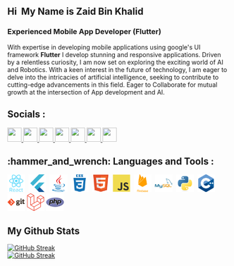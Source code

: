 <h2>
  Hi <img src="https://user-images.githubusercontent.com/18350557/176309783-0785949b-9127-417c-8b55-ab5a4333674e.gif" alt="" style="max-width: 100%; display: inline-block;" data-target="animated-image.originalImage">
My Name is Zaid Bin Khalid
</h2>
<h3>
  Experienced Mobile App Developer (Flutter)
</h3>
<p dir="auto">
  With expertise in developing mobile applications using google's UI framework <b>Flutter</b> I develop stunning and responsive applications. Driven by a relentless curiosity, I am now set on exploring the exciting world of AI and Robotics. With a keen interest in the future of technology, I am eager to delve into the intricacies of artificial intelligence, seeking to contribute to cutting-edge advancements in this field. Eager to Collaborate for mutual growth at the intersection of App development and AI.
</p>
<!---
zaid123khalid/zaid123khalid is a ✨ special ✨ repository because its `README.md` (this file) appears on your GitHub profile.
You can click the Preview link to take a look at your changes.
---><h2> Socials :</h2>
<p align="left" dir="auto">
  <a href="https://dev.to/zaid123khalid" rel="nofollow">
    <themed-picture data-catalyst-inline="true" data-catalyst=""
      ><picture>
        <source
          media="(prefers-color-scheme: light),(prefers-color-scheme: dark)"
          srcset="
            https://raw.githubusercontent.com/danielcranney/readme-generator/main/public/icons/socials/devdotto-dark.svg
          "
          class="source-dark"
        />
        <source
          media="not all"
          srcset="
            https://raw.githubusercontent.com/danielcranney/readme-generator/main/public/icons/socials/devdotto.svg
          "
          class="source-light"
        />
        <img
          src="https://raw.githubusercontent.com/danielcranney/readme-generator/main/public/icons/socials/devdotto.svg"
          width="32"
          height="32"
          style="visibility: visible; max-width: 100%"
        /> </picture
    ></themed-picture>
  </a>
  <a href="https://www.facebook.com/zaid.khalid.37625843/" rel="nofollow">
    <themed-picture data-catalyst-inline="true" data-catalyst=""
      ><picture>
        <source
          media="(prefers-color-scheme: light),(prefers-color-scheme: dark)"
          srcset="
            https://raw.githubusercontent.com/danielcranney/readme-generator/main/public/icons/socials/facebook-dark.svg
          "
          class="source-dark"
        />
        <source
          media="not all"
          srcset="
            https://raw.githubusercontent.com/danielcranney/readme-generator/main/public/icons/socials/facebook.svg
          "
          class="source-light"
        />
        <img
          src="https://raw.githubusercontent.com/danielcranney/readme-generator/main/public/icons/socials/facebook.svg"
          width="32"
          height="32"
          style="visibility: visible; max-width: 100%"
        /> </picture
    ></themed-picture>
  </a>
  <a href="https://www.github.com/zaid123khalid">
    <themed-picture data-catalyst-inline="true" data-catalyst=""
      ><picture>
        <source
          media="(prefers-color-scheme: light),(prefers-color-scheme: dark)"
          srcset="
            https://raw.githubusercontent.com/danielcranney/readme-generator/main/public/icons/socials/github-dark.svg
          "
          class="source-dark"
        />
        <source
          media="not all"
          srcset="
            https://raw.githubusercontent.com/danielcranney/readme-generator/main/public/icons/socials/github.svg
          "
          class="source-light"
        />
        <img
          src="https://raw.githubusercontent.com/danielcranney/readme-generator/main/public/icons/socials/github.svg"
          width="32"
          height="32"
          style="visibility: visible; max-width: 100%"
        /> </picture
    ></themed-picture>
  </a>
  <a href="https://www.instagram.com/_zaid.khalid/" rel="nofollow">
    <themed-picture data-catalyst-inline="true" data-catalyst=""
      ><picture>
        <source
          media="(prefers-color-scheme: light),(prefers-color-scheme: dark)"
          srcset="/abdullahabid04/abdullahabid04/raw/main/undefined"
          class="source-dark"
        />
        <source
          media="not all"
          srcset="
            https://raw.githubusercontent.com/danielcranney/readme-generator/main/public/icons/socials/instagram.svg
          "
          class="source-light"
        />
        <img
          src="https://raw.githubusercontent.com/danielcranney/readme-generator/main/public/icons/socials/instagram.svg"
          width="32"
          height="32"
        /> </picture
    ></themed-picture>
  </a>
  <a href="https://medium.com/@zaidbinkhalid" rel="nofollow">
    <themed-picture data-catalyst-inline="true" data-catalyst=""
      ><picture>
        <source
          media="(prefers-color-scheme: light),(prefers-color-scheme: dark)"
          srcset="
            https://raw.githubusercontent.com/danielcranney/readme-generator/main/public/icons/socials/medium-dark.svg
          "
          class="source-dark"
        />
        <source
          media="not all"
          srcset="
            https://raw.githubusercontent.com/danielcranney/readme-generator/main/public/icons/socials/medium.svg
          "
          class="source-light"
        />
        <img
          src="https://raw.githubusercontent.com/danielcranney/readme-generator/main/public/icons/socials/medium.svg"
          width="32"
          height="32"
          style="visibility: visible; max-width: 100%"
        /> </picture
    ></themed-picture>
  </a>
  <a
    href="https://stackoverflow.com/users/20469267/zaid-khalid"
    rel="nofollow"
  >
    <themed-picture data-catalyst-inline="true" data-catalyst=""
      ><picture>
        <source
          media="(prefers-color-scheme: light),(prefers-color-scheme: dark)"
          srcset="/abdullahabid04/abdullahabid04/raw/main/undefined"
          class="source-dark"
        />
        <source
          media="not all"
          srcset="
            https://raw.githubusercontent.com/danielcranney/readme-generator/main/public/icons/socials/stackoverflow.svg
          "
          class="source-light"
        />
        <img
          src="https://raw.githubusercontent.com/danielcranney/readme-generator/main/public/icons/socials/stackoverflow.svg"
          width="32"
          height="32"
        /> </picture
    ></themed-picture>
  </a>
  <a href="https://www.threads.net/@_zaid.khalid" rel="nofollow">
    <themed-picture data-catalyst-inline="true" data-catalyst=""
      ><picture>
        <source
          media="(prefers-color-scheme: light),(prefers-color-scheme: dark)"
          srcset="
            https://raw.githubusercontent.com/danielcranney/readme-generator/main/public/icons/socials/threads-dark.svg
          "
          class="source-dark"
        />
        <source
          media="not all"
          srcset="
            https://raw.githubusercontent.com/danielcranney/readme-generator/main/public/icons/socials/threads.svg
          "
          class="source-light"
        />
        <img
          src="https://raw.githubusercontent.com/danielcranney/readme-generator/main/public/icons/socials/threads.svg"
          width="32"
          height="32"
          style="visibility: visible; max-width: 100%"
        /> </picture
    ></themed-picture>
  </a>
</p>
<h2>:hammer_and_wrench: Languages and Tools :</h2>
<div>
  <img src="https://github.com/devicons/devicon/blob/master/icons/react/react-original-wordmark.svg" title="React" alt="React" width="40" height="40"/>&nbsp;
  <img src="https://github.com/devicons/devicon/blob/master/icons/flutter/flutter-original.svg" title="Flutter" alt="Flutter" width="40" height="40"/>&nbsp;
  <img src="https://github.com/devicons/devicon/blob/master/icons/java/java-original.svg" title="Java" alt="Java" width="40" height="40"/>&nbsp;
  <img src="https://github.com/devicons/devicon/blob/master/icons/css3/css3-plain-wordmark.svg"  title="CSS3" alt="CSS" width="40" height="40"/>&nbsp;
  <img src="https://github.com/devicons/devicon/blob/master/icons/html5/html5-original.svg" title="HTML5" alt="HTML" width="40" height="40"/>&nbsp;
  <img src="https://github.com/devicons/devicon/blob/master/icons/javascript/javascript-original.svg" title="JavaScript" alt="JavaScript" width="40" height="40"/>&nbsp;
  <img src="https://github.com/devicons/devicon/blob/master/icons/firebase/firebase-plain-wordmark.svg" title="Firebase" alt="Firebase" width="40" height="40"/>&nbsp;
  <img src="https://github.com/devicons/devicon/blob/master/icons/mysql/mysql-original-wordmark.svg" title="MySQL"  alt="MySQL" width="40" height="40"/>&nbsp;
  <img src="https://github.com/devicons/devicon/blob/master/icons/python/python-original.svg" title="Python" alt="Python" width="40" height="40"/>&nbsp;
  <img src="https://github.com/devicons/devicon/blob/master/icons/cplusplus/cplusplus-original.svg" title="C++" alt="C++" width="40" height="40"/>&nbsp;
  <img src="https://github.com/devicons/devicon/blob/master/icons/git/git-original-wordmark.svg" title="Git" **alt="Git" width="40" height="40"/>
  <img src="https://github.com/devicons/devicon/blob/master/icons/laravel/laravel-original.svg" title="Laravel" **alt="Laravel" width="40" height="40" />
  <img src="https://github.com/devicons/devicon/blob/master/icons/php/php-original.svg" title="PHP" **alt="PHP" width="40" height="40" />
</div>
<h2>My Github Stats</h2>
<a href="https://git.io/streak-stats"><img src="https://github-readme-streak-stats.herokuapp.com?user=zaid123khalid&theme=dark&background=000000" alt="GitHub Streak"/></a><br/>
<a href="https://git.io/streak-stats"><img src="https://github-readme-stats.vercel.app/api/top-langs/?username=zaid123khalid&theme=dark&background=000000" alt="GitHub Streak"/></a>
